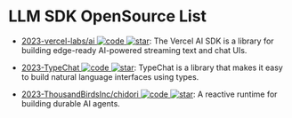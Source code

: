 # LLM SDK OpenSource List

- [2023-vercel-labs/ai ![code](https://ng-tech.icu/assets/code.svg) ![star](https://img.shields.io/github/stars/vercel-labs/ai)](https://github.com/vercel-labs/ai): The Vercel AI SDK is a library for building edge-ready AI-powered streaming text and chat UIs.

- [2023-TypeChat ![code](https://ng-tech.icu/assets/code.svg) ![star](https://img.shields.io/github/stars/microsoft/TypeChat)](https://github.com/microsoft/TypeChat): TypeChat is a library that makes it easy to build natural language interfaces using types.

- [2023-ThousandBirdsInc/chidori ![code](https://ng-tech.icu/assets/code.svg) ![star](https://img.shields.io/github/stars/ThousandBirdsInc/chidori)](https://github.com/ThousandBirdsInc/chidori): A reactive runtime for building durable AI agents.